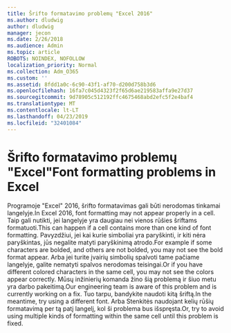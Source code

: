 ```yaml
---
title: Šrifto formatavimo problemų "Excel 2016"
ms.author: dludwig
author: dludwig
manager: jecon
ms.date: 2/26/2018
ms.audience: Admin
ms.topic: article
ROBOTS: NOINDEX, NOFOLLOW
localization_priority: Normal
ms.collection: Adm_O365
ms.custom: ''
ms.assetid: 8fdd1a0c-6c90-43f1-af70-d200d758b3d6
ms.openlocfilehash: 16fa7c045d4323f2f65d6ae219583affa9e27d37
ms.sourcegitcommit: 9d78905c512192ffc4675468abd2efc5f2e4baf4
ms.translationtype: MT
ms.contentlocale: lt-LT
ms.lasthandoff: 04/23/2019
ms.locfileid: "32401084"
---
```

# <a name="font-formatting-problems-in-excel"></a><span data-ttu-id="2c66b-102">Šrifto formatavimo problemų "Excel"</span><span class="sxs-lookup"><span data-stu-id="2c66b-102">Font formatting problems in Excel</span></span>

<span data-ttu-id="2c66b-103">Programoje "Excel" 2016, šrifto formatavimas gali būti nerodomas tinkamai langelyje.</span><span class="sxs-lookup"><span data-stu-id="2c66b-103">In Excel 2016, font formatting may not appear properly in a cell.</span></span> <span data-ttu-id="2c66b-104">Taip gali nutikti, jei langelyje yra daugiau nei vienos rūšies šriftams formatuoti.</span><span class="sxs-lookup"><span data-stu-id="2c66b-104">This can happen if a cell contains more than one kind of font formatting.</span></span> <span data-ttu-id="2c66b-105">Pavyzdžiui, jei kai kurie simboliai yra paryškinti, ir kiti nėra paryškintas, jūs negalite matyti paryškinimą atrodo.</span><span class="sxs-lookup"><span data-stu-id="2c66b-105">For example if some characters are bolded, and others are not bolded, you may not see the bold format appear.</span></span> <span data-ttu-id="2c66b-106">Arba jei turite įvairių simbolių spalvoti tame pačiame langelyje, galite nematyti spalvos nerodomas teisingai.</span><span class="sxs-lookup"><span data-stu-id="2c66b-106">Or if you have different colored characters in the same cell, you may not see the colors appear correctly.</span></span> <span data-ttu-id="2c66b-107">Mūsų inžinierių komanda žino šią problemą ir šiuo metu yra darbo pakeitimą.</span><span class="sxs-lookup"><span data-stu-id="2c66b-107">Our engineering team is aware of this problem and is currently working on a fix.</span></span> <span data-ttu-id="2c66b-108">Tuo tarpu, bandykite naudoti kitą šriftą.</span><span class="sxs-lookup"><span data-stu-id="2c66b-108">In the meantime, try using a different font.</span></span> <span data-ttu-id="2c66b-109">Arba Stenkitės naudojant kelių rūšių formatavimą per tą patį langelį, kol ši problema bus išspręsta.</span><span class="sxs-lookup"><span data-stu-id="2c66b-109">Or, try to avoid using multiple kinds of formatting within the same cell until this problem is fixed.</span></span> 
  

